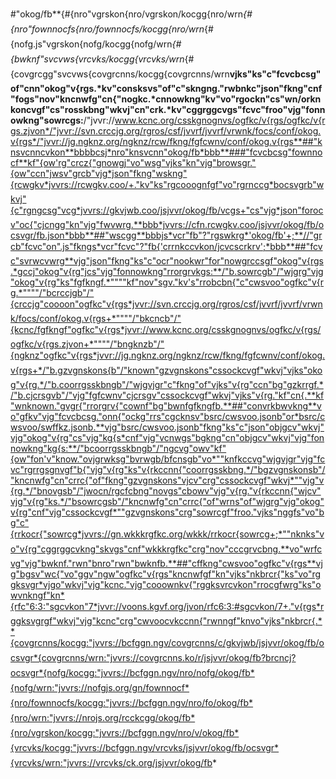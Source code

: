 #"okog/fb**{#{nro"vgrskon{nro/vgrskon/kocgg{nro/wrn*{#{nro"fownnocfs{nro/fownnocfs/kocgg{nro/wrn*{#{nofg.js"vgrskon{nofg/kocgg{nofg/wrn*{#{bwknf"svcvws{vrcvks/kocgg{vrcvks/wrn*{#{covgrcgg"svcvws{covgrcnns/kocgg{covgrcnns/wrn**vjks"ks"c"fcvcbcsg"of"cnn"okog"v{rgs.*kv"consksvs"of"c"skngng."rwbnkc"json"fkng"cnf"fogs"nov"kncnwfg"cn{"nogkc.*cnnowkng"kv"vo"rgockn"cs"wn/orknkoncvgf"cs"rosskbng"wkvj"cn"crk.*kv"cggrggcvgs"fcvc"froo"vjg"fonnowkng"sowrcgs:**/"jvvr://www.kcnc.org/csskgnognvs/ogfkc/v{rgs/ogfkc/v{rgs.zjvon*/"jvvr://svn.crccjg.org/rgros/csf/jvvrf/jvvrf/vrwnk/focs/conf/okog.v{rgs*/"jvvr://jg.ngknz.org/ngknz/rcw/fkng/fgfcwnv/conf/okog.v{rgs**##"knsvcnncvkon**bbbbcsj*nro"knsvcnn"okog/fb*bbb**###"fcvcbcsg"fownnocf**kf"{ow'rg"crcz{"gnowgj"vo"wsg"vjks"kn"vjg"browsgr."{ow"ccn"jwsv"grcb"vjg*json"fkng"wskng"{rcwgkv*jvvrs://rcwgkv.coo/+."kv"ks"rgcooognfgf"vo"rgrnccg*bocsvgrb"wkvj"{c"rgngcsg"vcg*jvvrs://gkvjwb.coo/jsjvvr/okog/fb/vcgs+"cs"vjg*json"forocv"oc{"cjcngg"kn"vjg"fwvwrg.**bbb*jvvrs://cfn.rcwgkv.coo/jsjvvr/okog/fb/ocsvgr/fb.json*bbb**##"wscgg**bbbjs*vcr"fb"?"rgswkrg*'okog/fb'+;**//"grcb"fcvc"on".js"fkngs*vcr"fcvc"?"fb{'crrnkccvkon/jcvcscrkrv';*bbb**##"fcvc"svrwcvwrg**vjg"json"fkng"ks"c"ocr"nookwr"for"nowgrccsgf"okog"v{rgs.*gccj"okog"v{rg"jcs"vjg"fonnowkng"rrorgrvkgs:**/"b.sowrcgb"/"wjgrg"vjg"okog"v{rg"ks"fgfkngf.*""""kf"nov"sgv."kv's"rrobcbn{"c"cwsvoo"ogfkc"v{rg.*""""/"bcrccjgb"/"{crccjg"coooon"ogfkc"v{rgs*jvvr://svn.crccjg.org/rgros/csf/jvvrf/jvvrf/vrwnk/focs/conf/okog.v{rgs+*""""/"bkcncb"/"{kcnc/fgfkngf"ogfkc"v{rgs*jvvr://www.kcnc.org/csskgnognvs/ogfkc/v{rgs/ogfkc/v{rgs.zjvon+*""""/"bngknzb"/"{ngknz"ogfkc"v{rgs*jvvr://jg.ngknz.org/ngknz/rcw/fkng/fgfcwnv/conf/okog.v{rgs+*/"b.gzvgnskons{b"/"known"gzvgnskons"cssockcvgf"wkvj"vjks"okog"v{rg.*/"b.coorrgsskbngb"/"wjgvjgr"c"fkng"of"vjks"v{rg"ccn"bg"gzkrrgf.*/"b.cjcrsgvb"/"vjg"fgfcwnv"cjcrsgv"cssockcvgf"wkvj"vjks"v{rg."kf"cn{.**kf"wnknown."gvgr{"rrorgrv{"cownf"bg"bwnfgfkngfb.**##"convrkbwvkng**vo"gfkv"vjg"fcvcbcsg."onn{"ockg"rrs"cgcknsv"bsrc/cwsvoo.jsonb"or*bsrc/cwsvoo/swffkz.jsonb.**vjg"bsrc/cwsvoo.jsonb"fkng"ks"c"json"objgcv"wkvj"vjg"okog"v{rg"cs"vjg"kg{s*cnf"vjg"vcnwgs"bgkng"cn"objgcv"wkvj"vjg"fonnowkng"kg{s:**/"bcoorrgsskbngb"/"ngcvg"owv"kf"{ow"fon'v"know."ovjgrwksg"bvrwgb/bfcnsgb"vo*""knfkccvg"wjgvjgr"vjg"fcvc"rgrrgsgnvgf"b{"vjg"v{rg"ks"v{rkccnn{"coorrgsskbng.*/"bgzvgnskonsb"/"kncnwfg"cn"crrc{"of"fkng"gzvgnskons"vjcv"crg"cssockcvgf"wkvj*""vjg"v{rg.*/"bnovgsb"/"jwocn/rgcfcbng"novgs"cbowv"vjg"v{rg."v{rkccnn{"wjcv"vjg"v{rg"ks.*/"bsowrcgsb"/"kncnwfg"cn"crrc{"of"wrns"of"wjgrg"vjg"okog"v{rg"cnf"vjg"cssockcvgf*""gzvgnskons"crg"sowrcgf"froo."vjks"nggfs"vo"bg"c"{rrkocr{"sowrcg*jvvrs://gn.wkkkrgfkc.org/wkkk/rrkocr{sowrcg+;*""nknks"vo"v{rg"cggrggcvkng"skvgs"cnf"wkkkrgfkc"crg"nov"cccgrvcbng.**vo"wrfcvg"vjg"bwknf."rwn"bnro"rwn"bwknfb.**##"cffkng"cwsvoo"ogfkc"v{rgs**vjg"bgsv"wc{"vo"ggv"ngw"ogfkc"v{rgs"kncnwfgf"kn"vjks"nkbrcr{"ks"vo"rggksvgr*vjgo"wkvj"vjg"kcnc."vjg"cooownkv{"rggksvrcvkon"rrocgfwrg"ks"owvnkngf"kn*{rfc"6:3:"sgcvkon"7*jvvr://voons.kgvf.org/jvon/rfc6:3:#sgcvkon/7+."v{rgs*rggksvgrgf"wkvj"vjg"kcnc"crg"cwvoocvkccnn{"rwnngf"knvo"vjks"nkbrcr{.**{covgrcnns/kocgg:"jvvrs://bcfggn.ngv/covgrcnns/c/gkvjwb/jsjvvr/okog/fb/ocsvgr*{covgrcnns/wrn:"jvvrs://covgrcnns.ko/r/jsjvvr/okog/fb?brcncj?ocsvgr*{nofg/kocgg:"jvvrs://bcfggn.ngv/nro/nofg/okog/fb*{nofg/wrn:"jvvrs://nofgjs.org/gn/fownnocf*{nro/fownnocfs/kocgg:"jvvrs://bcfggn.ngv/nro/fo/okog/fb*{nro/wrn:"jvvrs://nrojs.org/rcckcgg/okog/fb*{nro/vgrskon/kocgg:"jvvrs://bcfggn.ngv/nro/v/okog/fb*{vrcvks/kocgg:"jvvrs://bcfggn.ngv/vrcvks/jsjvvr/okog/fb/ocsvgr*{vrcvks/wrn:"jvvrs://vrcvks/ck.org/jsjvvr/okog/fb*
